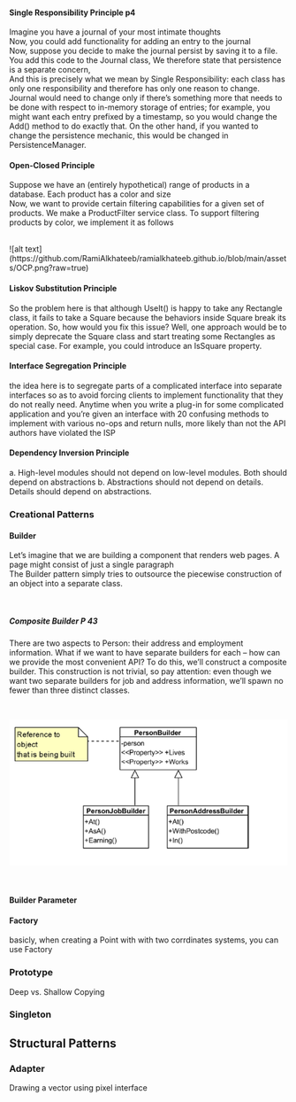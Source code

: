 

#### Single Responsibility Principle p4
Imagine you have a journal of your most intimate thoughts
<br>
Now, you could add functionality for adding an entry to the journal
<br>
Now, suppose you decide to make the journal persist by saving it to a file. You add 
this code to the Journal class, We therefore state that persistence is a separate concern,
<br>
And this is precisely what we mean by Single Responsibility: each class has only one 
responsibility and therefore has only one reason to change. Journal would need to 
change only if there’s something more that needs to be done with respect to in-memory 
storage of entries; for example, you might want each entry prefixed by a timestamp, so 
you would change the Add() method to do exactly that. On the other hand, if you wanted 
to change the persistence mechanic, this would be changed in PersistenceManager.

#### Open-Closed Principle
Suppose we have an (entirely hypothetical) range of products in a database. Each 
product has a color and size
<br>
Now, we want to provide certain filtering capabilities for a given set of products. 
We make a ProductFilter service class. To support filtering products by color, we 
implement it as follows

<br> 
![alt text](https://github.com/RamiAlkhateeb/ramialkhateeb.github.io/blob/main/assets/OCP.png?raw=true)


#### Liskov Substitution Principle
So the problem here is that although UseIt() is happy to take any Rectangle class, 
it fails to take a Square because the behaviors inside Square break its operation. So, 
how would you fix this issue? Well, one approach would be to simply deprecate the 
Square class and start treating some Rectangles as special case. For example, you could 
introduce an IsSquare property.

#### Interface Segregation Principle

the idea here is to segregate parts of a complicated interface into 
separate interfaces so as to avoid forcing clients to implement functionality that they do 
not really need. Anytime when you write a plug-in for some complicated application and 
you’re given an interface with 20 confusing methods to implement with various no-ops 
and return nulls, more likely than not the API authors have violated the ISP

#### Dependency Inversion Principle
a. High-level modules should not depend on low-level modules. Both 
should depend on abstractions
b. Abstractions should not depend on details. Details should depend 
on abstractions.


### Creational Patterns
#### Builder
Let’s imagine that we are building a component that renders web pages. A page might 
consist of just a single paragraph
<br>
The Builder pattern simply tries to outsource the piecewise construction of an object into a separate class. 

<br>

##### Composite Builder P 43
There are two aspects to Person: their address and employment information. What 
if we want to have separate builders for each – how can we provide the most convenient 
API? To do this, we’ll construct a composite builder. This construction is not trivial, 
so pay attention: even though we want two separate builders for job and address 
information, we’ll spawn no fewer than three distinct classes.

<br>

![alt text](https://github.com/RamiAlkhateeb/ramialkhateeb.github.io/blob/main/assets/composite.png?raw=true)


<br>

#### Builder Parameter

#### Factory
basicly, when creating a Point with with two corrdinates systems, you can use Factory


### Prototype
Deep vs. Shallow Copying

### Singleton


## Structural Patterns
### Adapter

Drawing a vector using pixel interface